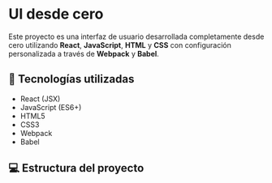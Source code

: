 # UI desde cero

Este proyecto es una interfaz de usuario desarrollada completamente desde cero utilizando **React**, **JavaScript**, **HTML** y **CSS** con configuración personalizada a través de **Webpack** y **Babel**.

## 🚀 Tecnologías utilizadas

- React (JSX)
- JavaScript (ES6+)
- HTML5
- CSS3
- Webpack
- Babel

## 💻 Estructura del proyecto

